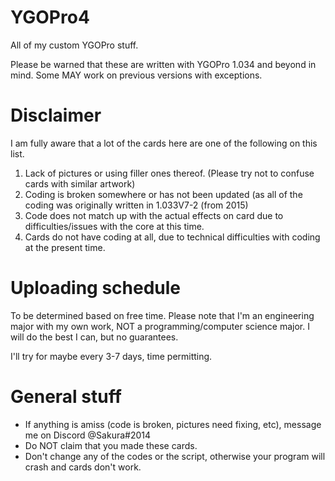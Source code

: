 # YGOPro4
All of my custom YGOPro stuff. 

Please be warned that these are written with YGOPro 1.034 and beyond in mind. Some MAY work on previous versions with exceptions.

# Disclaimer

I am fully aware that a lot of the cards here are one of the following on this list.
1. Lack of pictures or using filler ones thereof. (Please try not to confuse cards with similar artwork)
2. Coding is broken somewhere or has not been updated (as all of the coding was originally written in 1.033V7-2 (from 2015)
3. Code does not match up with the actual effects on card due to difficulties/issues with the core at this time.
4. Cards do not have coding at all, due to technical difficulties with coding at the present time. 

# Uploading schedule

To be determined based on free time. Please note that I'm an engineering major with my own work, NOT a programming/computer science major. I will do the best I can, but no guarantees.

I'll try for maybe every 3-7 days, time permitting.

# General stuff
- If anything is amiss (code is broken, pictures need fixing, etc), message me on Discord @Sakura#2014
- Do NOT claim that you made these cards.
- Don't change any of the codes or the script, otherwise your program will crash and cards don't work.
